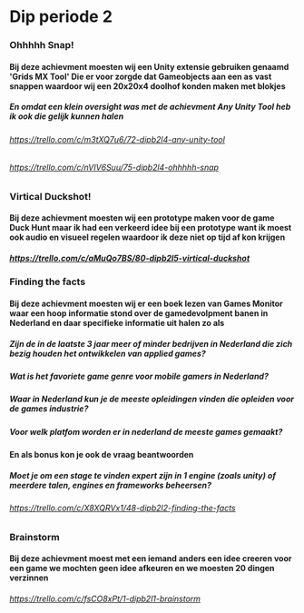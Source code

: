 # Dip periode 2 

### Ohhhhh Snap!
#### Bij deze achievment moesten wij een Unity extensie gebruiken genaamd 'Grids MX Tool' Die er voor zorgde dat Gameobjects aan een as vast snappen waardoor wij een 20x20x4 doolhof konden maken met blokjes
##### En omdat een klein oversight was met de achievment Any Unity Tool heb ik ook die gelijk kunnen halen
###### https://trello.com/c/m3tXQ7u6/72-dipb2l4-any-unity-tool
###### https://trello.com/c/nVIV6Suu/75-dipb2l4-ohhhhh-snap

### Virtical Duckshot!
#### Bij deze achievment moesten wij een prototype maken voor de game Duck Hunt maar ik had een verkeerd idee bij een prototype want ik moest ook audio en visueel regelen waardoor ik deze niet op tijd af kon krijgen 
##### https://trello.com/c/aMuQo7BS/80-dipb2l5-virtical-duckshot

### Finding the facts
#### Bij deze achievment moesten wij er een boek lezen van Games Monitor waar een hoop informatie stond over de gamedevolpment banen in Nederland en daar specifieke informatie uit halen zo als
##### Zijn de in de laatste 3 jaar meer of minder bedrijven in Nederland die zich bezig houden het ontwikkelen van applied games?
##### Wat is het favoriete game genre voor mobile gamers in Nederland?
##### Waar in Nederland kun je de meeste opleidingen vinden die opleiden voor de games industrie?
##### Voor welk platfom worden er in nederland de meeste games gemaakt?
#### En als bonus kon je ook de vraag beantwoorden
##### Moet je om een stage te vinden expert zijn in 1 engine (zoals unity) of meerdere talen, engines en frameworks beheersen?
###### https://trello.com/c/X8XQRVx1/48-dipb2l2-finding-the-facts

### Brainstorm
#### Bij deze achievment moest met een iemand anders een idee creeren voor een game we mochten geen idee afkeuren en we moesten 20 dingen verzinnen
###### https://trello.com/c/fsCO8xPt/1-dipb2l1-brainstorm
